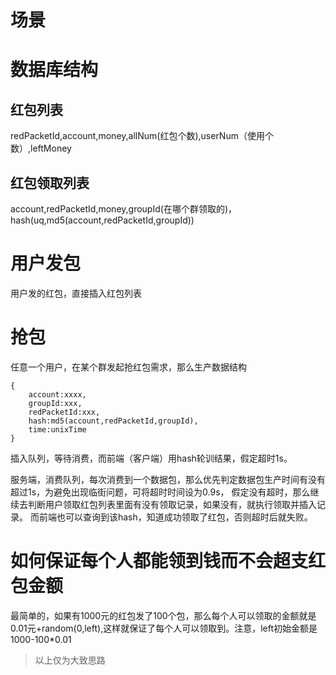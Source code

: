 # 场景

# 数据库结构
## 红包列表
redPacketId,account,money,allNum(红包个数),userNum（使用个数）,leftMoney

## 红包领取列表
account,redPacketId,money,groupId(在哪个群领取的)，hash(uq,md5(account,redPacketId,groupId))

# 用户发包

用户发的红包，直接插入红包列表

# 抢包

任意一个用户，在某个群发起抢红包需求，那么生产数据结构
```
{
    account:xxxx,
    groupId:xxx,
    redPacketId:xxx,
    hash:md5(account,redPacketId,groupId),
    time:unixTime
}
```
插入队列，等待消费，而前端（客户端）用hash轮训结果，假定超时1s。

服务端，消费队列，每次消费到一个数据包，那么优先判定数据包生产时间有没有超过1s，为避免出现临街问题，可将超时时间设为0.9s，
假定没有超时，那么继续去判断用户领取红包列表里面有没有领取记录，如果没有，就执行领取并插入记录。
而前端也可以查询到该hash，知道成功领取了红包，否则超时后就失败。

# 如何保证每个人都能领到钱而不会超支红包金额

最简单的，如果有1000元的红包发了100个包，那么每个人可以领取的金额就是
0.01元+random(0,left),这样就保证了每个人可以领取到。注意，left初始金额是1000-100*0.01


> 以上仅为大致思路